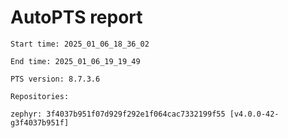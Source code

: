 # AutoPTS report

    Start time: 2025_01_06_18_36_02

    End time: 2025_01_06_19_19_49

    PTS version: 8.7.3.6

    Repositories:

	zephyr: 3f4037b951f07d929f292e1f064cac7332199f55 [v4.0.0-42-g3f4037b951f]
